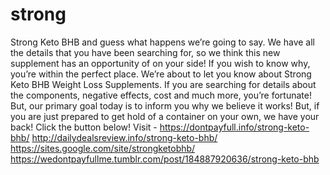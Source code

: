 # strong
Strong Keto BHB and guess what happens we’re going to say. We have all the details that you have been searching for, so we think this new supplement has an opportunity of on your side! If you wish to know why, you’re within the perfect place. We’re about to let you know about Strong Keto BHB  Weight Loss Supplements. If you are searching for details about the components, negative effects, cost and much more, you’re fortunate! But, our primary goal today is to inform you why we believe it works! But, if you are just prepared to get hold of a container on your own, we have your back! Click the button below!   Visit - https://dontpayfull.info/strong-keto-bhb/                 http://dailydealsreview.info/strong-keto-bhb/             https://sites.google.com/site/strongketobhb/             https://wedontpayfullme.tumblr.com/post/184887920636/strong-keto-bhb 
